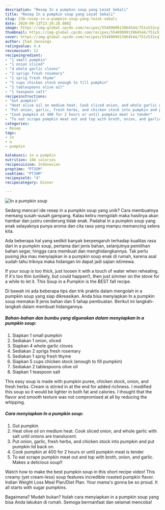```yaml
---
description: "Resep In a pumpkin soup yang Lezat Sekali"
title: "Resep In a pumpkin soup yang Lezat Sekali"
slug: 238-resep-in-a-pumpkin-soup-yang-lezat-sekali
date: 2020-09-13T23:10:28.086Z
image: https://img-global.cpcdn.com/recipes/5548909913964544/751x532cq70/in-a-pumpkin-soup-recipe-main-photo.jpg
thumbnail: https://img-global.cpcdn.com/recipes/5548909913964544/751x532cq70/in-a-pumpkin-soup-recipe-main-photo.jpg
cover: https://img-global.cpcdn.com/recipes/5548909913964544/751x532cq70/in-a-pumpkin-soup-recipe-main-photo.jpg
author: Chad Jennings
ratingvalue: 4.4
reviewcount: 12
recipeingredient:
- "1 small pumpkin"
- "1 onion sliced"
- "4 whole garlic cloves"
- "2 sprigs fresh rosemary"
- "1 sprig fresh thyme"
- "5 cups chicken stock enough to fill pumpkin"
- "2 tablespoons olive oil"
- "1 teaspoon salt"
recipeinstructions:
- "Gut pumpkin"
- "Heat olive oil on medium heat. Cook sliced onion, and whole garlic with salt until onions are translucent."
- "Put onion, garlic, fresh herbs, and chicken stock into pumpkin and put pumpkin lid back on."
- "Cook pumpkin at 400 for 2 hours or until pumpkin meat is tender"
- "To eat scrape pumpkin meat out and top with broth, onion, and garlic. Makes a delicious soup!!"
categories:
- Resep
tags:
- in
- a
- pumpkin

katakunci: in a pumpkin 
nutrition: 184 calories
recipecuisine: Indonesian
preptime: "PT35M"
cooktime: "PT39M"
recipeyield: "4"
recipecategory: Dinner

---
```



![In a pumpkin soup](https://img-global.cpcdn.com/recipes/5548909913964544/751x532cq70/in-a-pumpkin-soup-recipe-main-photo.jpg)

Sedang mencari ide resep in a pumpkin soup yang unik? Cara membuatnya memang susah-susah gampang. Kalau keliru mengolah maka hasilnya akan hambar dan justru cenderung tidak enak. Padahal in a pumpkin soup yang enak selayaknya punya aroma dan cita rasa yang mampu memancing selera kita.

Ada beberapa hal yang sedikit banyak berpengaruh terhadap kualitas rasa dari in a pumpkin soup, pertama dari jenis bahan, selanjutnya pemilihan bahan segar, hingga cara membuat dan menghidangkannya. Tak perlu pusing jika mau menyiapkan in a pumpkin soup enak di rumah, karena asal sudah tahu triknya maka hidangan ini dapat jadi sajian istimewa.

If your soup is too thick, just loosen it with a touch of water when reheating. If it&#39;s too thin (unlikely, but could happen!), then just simmer on the stove for a while to let it. This Soup in a Pumpkin is the BEST fall recipe.


Di bawah ini ada beberapa tips dan trik praktis dalam mengolah in a pumpkin soup yang siap dikreasikan. Anda bisa menyiapkan In a pumpkin soup memakai 8 jenis bahan dan 5 tahap pembuatan. Berikut ini langkah-langkah dalam membuat hidangannya.

<!--inarticleads1-->

##### Bahan-bahan dan bumbu yang digunakan dalam menyiapkan In a pumpkin soup:

1. Siapkan 1 small pumpkin
1. Sediakan 1 onion, sliced
1. Siapkan 4 whole garlic cloves
1. Sediakan 2 sprigs fresh rosemary
1. Sediakan 1 sprig fresh thyme
1. Siapkan 5 cups chicken stock (enough to fill pumpkin)
1. Sediakan 2 tablespoons olive oil
1. Siapkan 1 teaspoon salt


This easy soup is made with pumpkin puree, chicken stock, onion, and fresh herbs. Cream is stirred in at the end for added richness. I modified this soup so it would be lighter in both fat and calories. I thought that the flavor and smooth texture was not compromised at all by reducing the whipping. 

<!--inarticleads2-->

##### Cara menyiapkan In a pumpkin soup:

1. Gut pumpkin
1. Heat olive oil on medium heat. Cook sliced onion, and whole garlic with salt until onions are translucent.
1. Put onion, garlic, fresh herbs, and chicken stock into pumpkin and put pumpkin lid back on.
1. Cook pumpkin at 400 for 2 hours or until pumpkin meat is tender
1. To eat scrape pumpkin meat out and top with broth, onion, and garlic. Makes a delicious soup!!


Watch how to make the best pumpkin soup in this short recipe video! This creamy (yet cream-less) soup features incredible roasted pumpkin flavor. Indian Weight Loss Meal Plan/Diet Plan. Your mama&#39;s gonna be so proud. It all starts with sugar pumpkins. 

Bagaimana? Mudah bukan? Itulah cara menyiapkan in a pumpkin soup yang bisa Anda lakukan di rumah. Semoga bermanfaat dan selamat mencoba!
